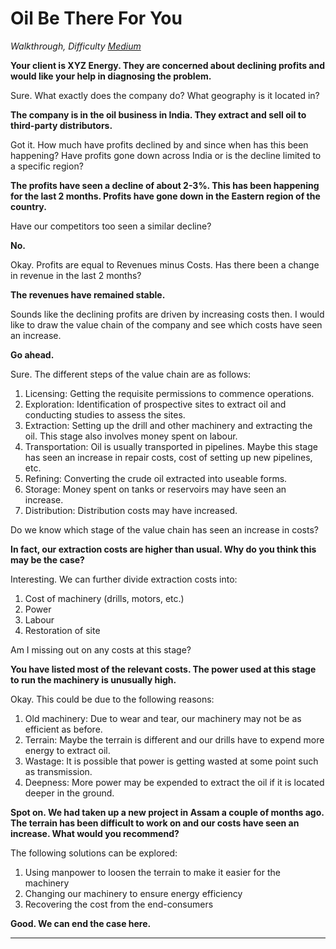 # Oil Be There For You

_Walkthrough, Difficulty [Medium](/)_

**Your client is XYZ Energy. They are concerned about declining profits and would like your help in diagnosing the problem.**

Sure. What exactly does the company do? What geography is it located in?

**The company is in the oil business in India. They extract and sell oil to third-party distributors.**

Got it. How much have profits declined by and since when has this been happening? Have profits gone down across
India or is the decline limited to a specific region?

**The profits have seen a decline of about 2-3%. This has been happening for the last 2 months. Profits have gone down in the Eastern region of the country.**

Have our competitors too seen a similar decline?

**No.**

Okay. Profits are equal to Revenues minus Costs. Has there been a change in revenue in the last 2 months?

**The revenues have remained stable.**

Sounds like the declining profits are driven by increasing costs then. I would like to draw the value chain of the company
and see which costs have seen an increase.

**Go ahead.**

Sure. The different steps of the value chain are as follows:

1. Licensing: Getting the requisite permissions to commence operations.
2. Exploration: Identification of prospective sites to extract oil and conducting studies to assess the sites.
3. Extraction: Setting up the drill and other machinery and extracting the oil. This stage also involves money spent on
   labour.
4. Transportation: Oil is usually transported in pipelines. Maybe this stage has seen an increase in repair costs, cost of
   setting up new pipelines, etc.
5. Refining: Converting the crude oil extracted into useable forms.
6. Storage: Money spent on tanks or reservoirs may have seen an increase.
7. Distribution: Distribution costs may have increased.

Do we know which stage of the value chain has seen an increase in costs?

**In fact, our extraction costs are higher than usual. Why do you think this may be the case?**

Interesting. We can further divide extraction costs into:

1. Cost of machinery (drills, motors, etc.)
2. Power
3. Labour
4. Restoration of site

Am I missing out on any costs at this stage?

**You have listed most of the relevant costs. The power used at this stage to run the machinery is unusually high.**

Okay. This could be due to the following reasons:

1. Old machinery: Due to wear and tear, our machinery may not be as efficient as before.
2. Terrain: Maybe the terrain is different and our drills have to expend more energy to extract oil.
3. Wastage: It is possible that power is getting wasted at some point such as transmission.
4. Deepness: More power may be expended to extract the oil if it is located deeper in the ground.

**Spot on. We had taken up a new project in Assam a couple of months ago. The terrain has been difficult to work on and our costs have seen an increase. What would you recommend?**

The following solutions can be explored:

1. Using manpower to loosen the terrain to make it easier for the machinery
2. Changing our machinery to ensure energy efficiency
3. Recovering the cost from the end-consumers

**Good. We can end the case here.**

---

<!-- Cum sociis natoque penatibus et magnis dis parturient montes, nascetur ridiculus mus.
Aenean lacinia bibendum nulla sed consectetur. Etiam porta sem malesuada magna mollis euismod.
Fusce dapibus, tellus ac cursus commodo, tortor mauris condimentum nibh,
ut fermentum massa justo sit amet risus.

- Praesent commodo cursus magna, vel scelerisque nisl consectetur et.
- Donec id elit non mi porta gravida at eget metus.
- Nulla vitae elit libero, a pharetra augue.

Etiam porta sem malesuada magna mollis euismod. Cras mattis consectetur purus sit amet fermentum.
Aenean lacinia bibendum nulla sed consectetur.

Donec ullamcorper nulla non metus auctor fringilla. Nulla vitae elit libero, a pharetra augue. -->
